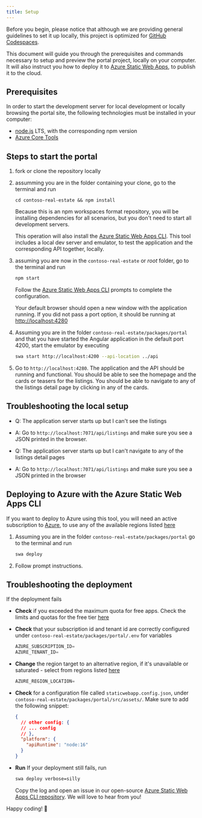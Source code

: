 ```yaml
---
title: Setup
---
```


Before you begin, please notice that although we are providing general guidelines to set it up locally, this project is optimized for [GitHub Codespaces](https://github.com/features/codespaces).

This document will guide you through the prerequisites and commands necessary to setup and preview the portal project, locally on your computer. It will also instruct you how to deploy it to [Azure Static Web Apps](https://learn.microsoft.com/azure/static-web-apps/overview), to publish it to the cloud.

## Prerequisites

In order to start the development server for local development or locally browsing the portal site, the following technologies must be installed in your computer:

- [node.js](https://nodejs.org) LTS, with the corresponding npm version
- [Azure Core Tools](https://learn.microsoft.com/azure/azure-functions/functions-run-local)

## Steps to start the portal

1. fork or clone the repository locally
2. assumming you are in the folder containing your clone, go to the terminal and run

   `cd contoso-real-estate && npm install`

   Because this is an npm workspaces format repository, you will be installing dependencies for all scenarios, but you don't need to start all development servers.

   This operation will also install the [Azure Static Web Apps CLI](https://azure.github.io/static-web-apps-cli/docs/intro). This tool includes a local dev server and emulator, to test the application and the corresponding API together, locally.

3. assuming you are now in the `contoso-real-estate` or _root_ folder, go to the terminal and run

   ```bash
   npm start
   ```

   Follow the [Azure Static Web Apps CLI](https://azure.github.io/static-web-apps-cli/docs/cli/swa) prompts to complete the configuration.

   Your default browser should open a new window with the application running. If you did not pass a port option, it should be running at [http://localhost:4280](http://localhost:4280)

4. Assuming you are in the folder `contoso-real-estate/packages/portal` and that you have started the Angular application in the default port 4200, start the emulator by executing

   ```bash
   swa start http://localhost:4200 --api-location ../api
   ```

5. Go to `http://localhost:4280`. The application and the API should be running and functional. You should be able to see the homepage and the cards or teasers for the listings. You should be able to navigate to any of the listings detail page by clicking in any of the cards.

## Troubleshooting the local setup

- Q: The application server starts up but I can't see the listings
- A: Go to `http://localhost:7071/api/listings` and make sure you see a JSON printed in the browser.

- Q: The application server starts up but I can't navigate to any of the listings detail pages
- A: Go to `http://localhost:7071/api/listings` and make sure you see a JSON printed in the browser

## Deploying to Azure with the Azure Static Web Apps CLI

If you want to deploy to Azure using this tool, you will need an active subscription to [Azure](https://azure.microsoft.com/free/), to use any of the available regions listed [here](https://azure.github.io/static-web-apps-cli/docs/cli/env-vars)

1. Assuming you are in the folder `contoso-real-estate/packages/portal` go to the terminal and run

   ```bash
   swa deploy
   ```

2. Follow prompt instructions.

## Troubleshooting the deployment

If the deployment fails

- **Check** if you exceeded the maximum quota for free apps. Check the limits and quotas for the free tier [here](https://learn.microsoft.com/azure/static-web-apps/quotas)
- **Check** that your subscription id and tenant id are correctly configured under `contoso-real-estate/packages/portal/.env` for variables

  ```js
  AZURE_SUBSCRIPTION_ID=
  AZURE_TENANT_ID=
  ```

- **Change** the region target to an alternative region, if it's unavailable or saturated - select from regions listed [here](https://azure.github.io/static-web-apps-cli/docs/cli/env-vars)

  ```js
  AZURE_REGION_LOCATION=
  ```

- **Check** for a configuration file called `staticwebapp.config.json`, under `contoso-real-estate/packages/portal/src/assets/`. Make sure to add the following snippet:

  ```json
  {
    // other config: {
    // ... config
    // },
    "platform": {
      "apiRuntime": "node:16"
    }
  }
  ```

- **Run** If your deployment still fails, run

  ```bash
  swa deploy verbose=silly
  ```

  Copy the log and open an issue in our open-source [Azure Static Web Apps CLI repository](https://github.com/Azure/static-web-apps-cli). We will love to hear from you!

Happy coding! 🚀
